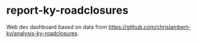 # report-ky-roadclosures
Web dev dashboard based on data from https://github.com/chrislambert-ky/analysis-ky-roadclosures.
